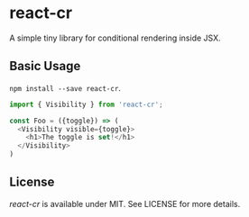 # react-cr

A simple tiny library for conditional rendering inside JSX.

## Basic Usage

`npm install --save react-cr`.

```js
import { Visibility } from 'react-cr';

const Foo = ({toggle}) => (
  <Visibility visible={toggle}>
    <h1>The toggle is set!</h1>
  </Visibility>
)
```

## License

*react-cr* is available under MIT. See LICENSE for more details.
